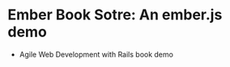 Ember Book Sotre: An ember.js demo
==================================

- Agile Web Development with Rails book demo
